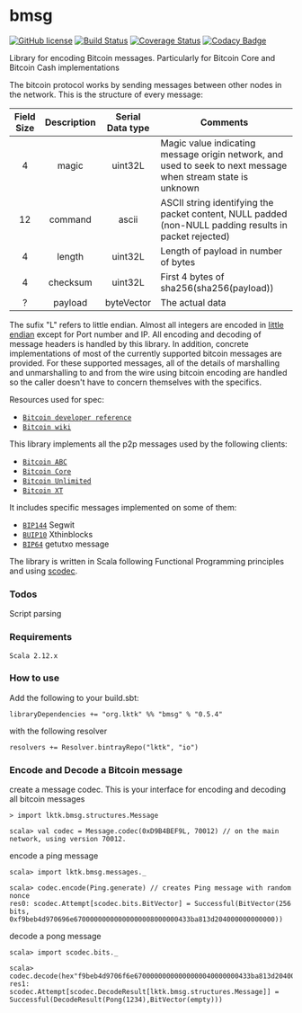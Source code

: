 # bmsg


[![GitHub license](https://img.shields.io/badge/license-MIT-blue.svg)](https://raw.githubusercontent.com/lktkorg/bmsg/master/LICENSE) [![Build Status](https://travis-ci.org/lktkorg/bmsg.svg?branch=master)](https://travis-ci.org/lktkorg/bmsg) [![Coverage Status](https://coveralls.io/repos/github/lktkorg/bmsg/badge.svg?branch=master)](https://coveralls.io/github/lktkorg/bmsg?branch=master)
[![Codacy Badge](https://api.codacy.com/project/badge/Grade/f824534cf0a1418ab862e2287cbfb777)](https://www.codacy.com/app/lktkorg/bmsg?utm_source=github.com&amp;utm_medium=referral&amp;utm_content=lktkorg/bmsg&amp;utm_campaign=Badge_Grade)

Library for encoding Bitcoin messages. Particularly for Bitcoin Core and Bitcoin Cash implementations

The bitcoin protocol works by sending messages between other nodes in the network. This is the structure of every message:

| Field Size | Description | Serial Data type | Comments |
|:---:       | :---:       | :---:  | ---      |
| 4          | magic       | uint32L  | Magic value indicating message origin network, and used to seek to next message when stream state is unknown |
| 12         | command     | ascii  | ASCII string identifying the packet content, NULL padded (non-NULL padding results in packet rejected) |
| 4          | length      | uint32L | Length of payload in number of bytes |
| 4          | checksum    | uint32L | First 4 bytes of sha256(sha256(payload)) |
| ?          | payload     | byteVector | The actual data |

The sufix "L" refers to little endian. Almost all integers are encoded in [little endian](https://en.wikipedia.org/wiki/Endianness) except for Port number and IP. All encoding and decoding of message headers is handled by this library. In addition, concrete implementations of most of the currently supported bitcoin messages are provided. For these supported messages, all of the details of marshalling and unmarshalling to and from the wire using bitcoin encoding are handled so the caller doesn't have to concern themselves with the specifics.

Resources used for spec:

* [`Bitcoin developer reference`](https://bitcoin.org/en/developer-reference#p2p-network)
* [`Bitcoin wiki`](https://en.bitcoin.it/wiki/Protocol_documentation)

This library implements all the p2p messages used by the following clients:

* [`Bitcoin ABC`](https://www.bitcoinabc.org/)
* [`Bitcoin Core`](https://bitcoin.org/en/bitcoin-core/)
* [`Bitcoin Unlimited`](https://www.bitcoinunlimited.info/)
* [`Bitcoin XT`](https://bitcoinxt.software/)

It includes specific messages implemented on some of them:

* [`BIP144`](https://github.com/bitcoin/bips/blob/master/bip-0144.mediawiki) Segwit
* [`BUIP10`](https://github.com/BitcoinUnlimited/BitcoinUnlimited/blob/release/doc/bu-xthin-protocol.md) Xthinblocks
* [`BIP64`](https://github.com/bitcoin/bips/blob/master/bip-0064.mediawiki) getutxo message

The library is written in Scala following Functional Programming principles and using [scodec](https://github.com/scodec/scodec).

### Todos
 Script parsing

### Requirements
```
Scala 2.12.x
```

### How to use

Add the following to your build.sbt:

```
libraryDependencies += "org.lktk" %% "bmsg" % "0.5.4"
```

with the following resolver

```
resolvers += Resolver.bintrayRepo("lktk", "io")
```

### Encode and Decode a Bitcoin message

create a message codec. This is your interface for encoding and decoding all bitcoin messages

```
> import lktk.bmsg.structures.Message

scala> val codec = Message.codec(0xD9B4BEF9L, 70012) // on the main network, using version 70012.
```

encode a ping message
```
scala> import lktk.bmsg.messages._

scala> codec.encode(Ping.generate) // creates Ping message with random nonce
res0: scodec.Attempt[scodec.bits.BitVector] = Successful(BitVector(256 bits, 0xf9beb4d970696e67000000000000000008000000433ba813d204000000000000))
```

decode a pong message
```
scala> import scodec.bits._

scala> codec.decode(hex"f9beb4d9706f6e67000000000000000040000000433ba813d204000000000000".toBitVector)
res1: scodec.Attempt[scodec.DecodeResult[lktk.bmsg.structures.Message]] = Successful(DecodeResult(Pong(1234),BitVector(empty)))
```
